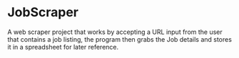 # JobScraper
A web scraper project that works by accepting a URL input from the user that contains a job listing, the program then grabs the Job details and stores it in a spreadsheet for later reference.
